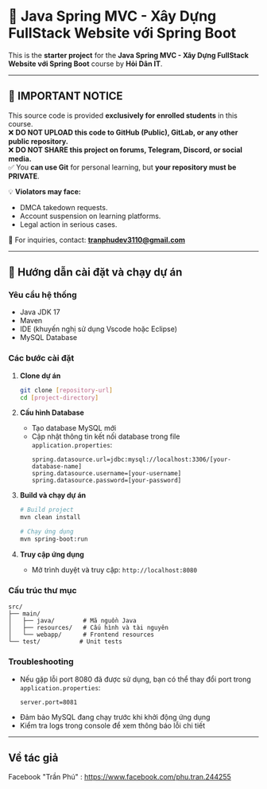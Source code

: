 # 🚀 Java Spring MVC - Xây Dựng FullStack Website với Spring Boot

This is the **starter project** for the **Java Spring MVC - Xây Dựng FullStack Website với Spring Boot** course by **Hỏi Dân IT**.

---

## 📢 IMPORTANT NOTICE

This source code is provided **exclusively for enrolled students** in this course.  
❌ **DO NOT UPLOAD this code to GitHub (Public), GitLab, or any other public repository.**  
❌ **DO NOT SHARE this project on forums, Telegram, Discord, or social media.**  
✅ You **can use Git** for personal learning, but **your repository must be PRIVATE**.

💡 **Violators may face:**

- DMCA takedown requests.
- Account suspension on learning platforms.
- Legal action in serious cases.

📩 For inquiries, contact: **tranphudev3110@gmail.com**

---

## 📖 Hướng dẫn cài đặt và chạy dự án

### Yêu cầu hệ thống

- Java JDK 17
- Maven
- IDE (khuyến nghị sử dụng Vscode hoặc Eclipse)
- MySQL Database

### Các bước cài đặt

1. **Clone dự án**

   ```bash
   git clone [repository-url]
   cd [project-directory]
   ```

2. **Cấu hình Database**

   - Tạo database MySQL mới
   - Cập nhật thông tin kết nối database trong file `application.properties`:
     ```properties
     spring.datasource.url=jdbc:mysql://localhost:3306/[your-database-name]
     spring.datasource.username=[your-username]
     spring.datasource.password=[your-password]
     ```

3. **Build và chạy dự án**

   ```bash
   # Build project
   mvn clean install

   # Chạy ứng dụng
   mvn spring-boot:run
   ```

4. **Truy cập ứng dụng**
   - Mở trình duyệt và truy cập: `http://localhost:8080`

### Cấu trúc thư mục

```
src/
├── main/
│   ├── java/        # Mã nguồn Java
│   ├── resources/   # Cấu hình và tài nguyên
│   └── webapp/      # Frontend resources
└── test/           # Unit tests
```

### Troubleshooting

- Nếu gặp lỗi port 8080 đã được sử dụng, bạn có thể thay đổi port trong `application.properties`:
  ```properties
  server.port=8081
  ```
- Đảm bảo MySQL đang chạy trước khi khởi động ứng dụng
- Kiểm tra logs trong console để xem thông báo lỗi chi tiết

---

## Về tác giả

Facebook "Trần Phú" : https://www.facebook.com/phu.tran.244255
